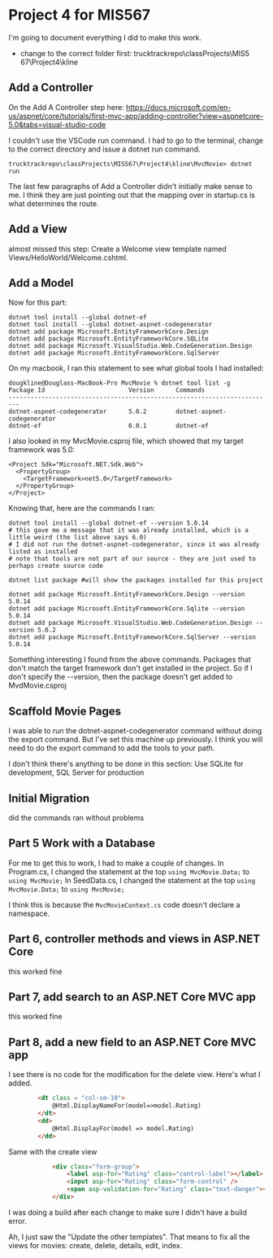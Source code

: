 Project 4 for MIS567
====================

I'm going to document everything I did to make this work.

* change to the correct folder first: trucktrackrepo\classProjects\MIS5 
    67\Project4\kline

Add a Controller
----------------

On the Add A Controller step here: https://docs.microsoft.com/en-us/aspnet/core/tutorials/first-mvc-app/adding-controller?view=aspnetcore-5.0&tabs=visual-studio-code

I couldn't use the VSCode run command. I had to go to the terminal, change to the correct directory and issue a dotnet run command.

```shell
trucktrackrepo\classProjects\MIS567\Project4\kline\MvcMovie> dotnet run
```

The last few paragraphs of Add a Controller didn't initially make sense to me. I think they are just pointing out that the mapping over in startup.cs is what determines the route.

Add a View
----------

almost missed this step: Create a Welcome view template named Views/HelloWorld/Welcome.cshtml.

Add a Model
-----------

Now for this part:
```shell
dotnet tool install --global dotnet-ef
dotnet tool install --global dotnet-aspnet-codegenerator
dotnet add package Microsoft.EntityFrameworkCore.Design
dotnet add package Microsoft.EntityFrameworkCore.SQLite
dotnet add package Microsoft.VisualStudio.Web.CodeGeneration.Design
dotnet add package Microsoft.EntityFrameworkCore.SqlServer
```

On my macbook, I ran this statement to see what global tools I had installed:
```shell
dougkline@Douglass-MacBook-Pro MvcMovie % dotnet tool list -g
Package Id                       Version      Commands                   
-------------------------------------------------------------------------
dotnet-aspnet-codegenerator      5.0.2        dotnet-aspnet-codegenerator
dotnet-ef                        6.0.1        dotnet-ef 
```

I also looked in my MvcMovie.csproj file, which showed that my target framework was 5.0:
```shell
<Project Sdk="Microsoft.NET.Sdk.Web">
  <PropertyGroup>
    <TargetFramework>net5.0</TargetFramework>
  </PropertyGroup>
</Project>
```

Knowing that, here are the commands I ran:
```shell
dotnet tool install --global dotnet-ef --version 5.0.14
# this gave me a message that it was already installed, which is a little weird (the list above says 6.0)
# I did not run the dotnet-aspnet-codegenerator, since it was already listed as installed
# note that tools are not part of our source - they are just used to perhaps create source code

dotnet list package #will show the packages installed for this project

dotnet add package Microsoft.EntityFrameworkCore.Design --version 5.0.14
dotnet add package Microsoft.EntityFrameworkCore.Sqlite --version 5.0.14
dotnet add package Microsoft.VisualStudio.Web.CodeGeneration.Design --version 5.0.2
dotnet add package Microsoft.EntityFrameworkCore.SqlServer --version 5.0.14
```

Something interesting I found from the above commands. Packages that don't match the target framework don't get installed in the project. So if I don't specify the --version, then the package doesn't get added to MvdMovie.csproj

Scaffold Movie Pages
--------------------
I was able to run the dotnet-aspnet-codegenerator command without doing the export command. But I've set this machine up previously. I think you will need to do the export command to add the tools to your path.

I don't think there's anything to be done in this section: Use SQLite for development, SQL Server for production

Initial Migration
-----------------
did the commands
ran without problems

Part 5 Work with a Database
---------------------------
For me to get this to work, I had to make a couple of changes.
In Program.cs, I changed the statement at the top `using MvcMovie.Data;` to `using MvcMovie;`
In SeedData.cs, I changed the statement at the top `using MvcMovie.Data;` to `using MvcMovie;`

I think this is because the `MvcMovieContext.cs` code doesn't declare a namespace.

Part 6, controller methods and views in ASP.NET Core
----------------------------------------------------

this worked fine

Part 7, add search to an ASP.NET Core MVC app
---------------------------------------------

this worked fine

Part 8, add a new field to an ASP.NET Core MVC app
--------------------------------------------------

I see there is no code for the modification for the delete view.
Here's what I added.
```html
        <dt class = "col-sm-10">
            @Html.DisplayNameFor(model=>model.Rating)
        </dt>
        <dd>
            @Html.DisplayFor(model => model.Rating)
        </dd>
```

Same with the create view
```html
            <div class="form-group">
                <label asp-for="Rating" class="control-label"></label>
                <input asp-for="Rating" class="form-control" />
                <span asp-validation-for="Rating" class="text-danger"></span>
            </div>
```

I was doing a build after each change to make sure I didn't have a build error.

Ah, I just saw the "Update the other templates". That means to fix all the views for movies: create, delete, details, edit, index.

